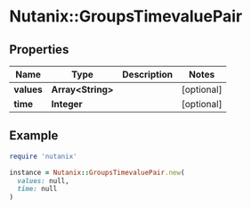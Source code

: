 # Nutanix::GroupsTimevaluePair

## Properties

| Name | Type | Description | Notes |
| ---- | ---- | ----------- | ----- |
| **values** | **Array&lt;String&gt;** |  | [optional] |
| **time** | **Integer** |  | [optional] |

## Example

```ruby
require 'nutanix'

instance = Nutanix::GroupsTimevaluePair.new(
  values: null,
  time: null
)
```

